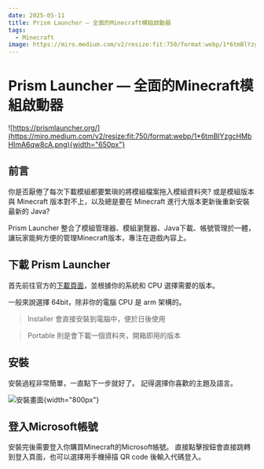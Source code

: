 ```yaml
---
date: 2025-05-11
title: Prism Launcher — 全面的Minecraft模組啟動器
tags:
  - Minecraft
image: https://miro.medium.com/v2/resize:fit:750/format:webp/1*6tmBlYzgcHMbHImA6qw8cA.png
---
```


# Prism Launcher — 全面的Minecraft模組啟動器

![https://prismlauncher.org/](https://miro.medium.com/v2/resize:fit:750/format:webp/1*6tmBlYzgcHMbHImA6qw8cA.png){width="650px"}

## 前言
你是否厭倦了每次下載模組都要繁瑣的將模組檔案拖入模組資料夾?
或是模組版本與 Minecraft 版本對不上，以及總是要在 Minecraft 進行大版本更新後重新安裝最新的 Java?

Prism Launcher 整合了模組管理器、模組瀏覽器、Java下載、帳號管理於一體，讓玩家能夠方便的管理Minecraft版本，專注在遊戲內容上。

## 下載 Prism Launcher
首先前往官方的[下載頁面](https://prismlauncher.org/download/windows/)，並根據你的系統和 CPU 選擇需要的版本。

一般來說選擇 64bit，除非你的電腦 CPU 是 arm 架構的。

> Installer 會直接安裝到電腦中，便於日後使用

> Portable 則是會下載一個資料夾，開箱即用的版本

## 安裝
安裝過程非常簡單，一直點下一步就好了。
記得選擇你喜歡的主題及語言。

![安裝畫面](https://miro.medium.com/v2/resize:fit:750/format:webp/1*gS1AHdG_QprNlfE_wCNDvA.png){width="800px"}

## 登入Microsoft帳號
安裝完後需要登入你購買Minecraft的Microsoft帳號。
直接點擊按鈕會直接跳轉到登入頁面，也可以選擇用手機掃描 QR code 後輸入代碼登入。